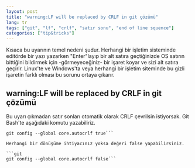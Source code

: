 ```yaml
---
layout: post
title: "warning:LF will be replaced by CRLF in git çözümü"
lang: tr
tags: ["git", "lf", "crlf", "satır sonu", "end of line squence"]
categories: ["tip&tricks"]
---
```


Kısaca bu uyarının temel nedeni şudur. Herhangi bir işletim sisteminde editörde bir yazı yazarken "Enter"layıp bir alt satıra geçtiğinizde OS satırın bittiğini bildirmek için -görmeyeceğiniz- bir işaret koyar ve sizi alt satıra geçirir. 
Linux'te ve Windows'ta veya herhangi bir işletim siteminde bu gizli işaretin farklı olması bu sorunu ortaya çıkarır.


<h2>warning:LF will be replaced by CRLF in git çözümü</h2>

Bu uyarı çıkmadan satır sonları otomatik olarak CRLF çevrilsin istiyorsak. Git Bash'te aşağıdaki komutu yazabiliriz.

```git
git config --global core.autocrlf true```

Herhangi bir dönüşüme ihtiyacınız yoksa değeri false yapabilirsiniz.

```git
git config --global core.autocrlf false```